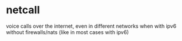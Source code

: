 # netcall
voice calls over the internet, even in different networks when with ipv6 without firewalls/nats (like in most cases with ipv6)
